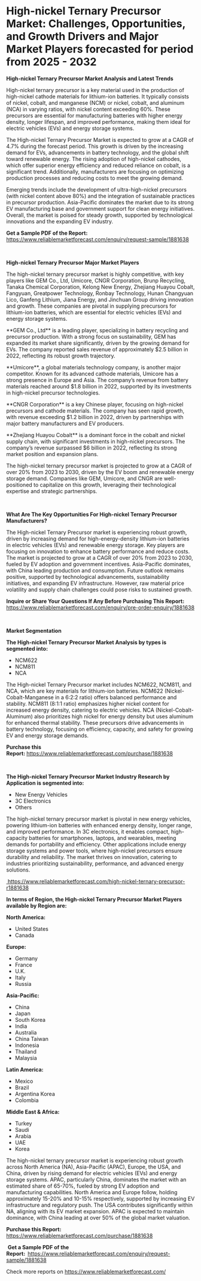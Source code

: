 <p><h1>High-nickel Ternary Precursor Market: Challenges, Opportunities, and Growth Drivers and Major Market Players forecasted for period from 2025 - 2032</h1></p><p><strong>High-nickel Ternary Precursor Market Analysis and Latest Trends</strong></p>
<p><p>High-nickel ternary precursor is a key material used in the production of high-nickel cathode materials for lithium-ion batteries. It typically consists of nickel, cobalt, and manganese (NCM) or nickel, cobalt, and aluminum (NCA) in varying ratios, with nickel content exceeding 60%. These precursors are essential for manufacturing batteries with higher energy density, longer lifespan, and improved performance, making them ideal for electric vehicles (EVs) and energy storage systems.</p><p>The High-nickel Ternary Precursor Market is expected to grow at a CAGR of 4.7% during the forecast period. This growth is driven by the increasing demand for EVs, advancements in battery technology, and the global shift toward renewable energy. The rising adoption of high-nickel cathodes, which offer superior energy efficiency and reduced reliance on cobalt, is a significant trend. Additionally, manufacturers are focusing on optimizing production processes and reducing costs to meet the growing demand.</p><p>Emerging trends include the development of ultra-high-nickel precursors (with nickel content above 80%) and the integration of sustainable practices in precursor production. Asia-Pacific dominates the market due to its strong EV manufacturing base and government support for clean energy initiatives. Overall, the market is poised for steady growth, supported by technological innovations and the expanding EV industry.</p></p>
<p><strong>Get a Sample PDF of the Report:&nbsp;</strong> <a href="https://www.reliablemarketforecast.com/enquiry/request-sample/1881638?utm_campaign=1108&utm_medium=2&utm_source=Github&utm_content=ia&utm_term=24012025&utm_id=high-nickel-ternary-precursor">https://www.reliablemarketforecast.com/enquiry/request-sample/1881638</a></p>
<p>&nbsp;</p>
<p><strong>High-nickel Ternary Precursor Major Market Players</strong></p>
<p><p>The high-nickel ternary precursor market is highly competitive, with key players like GEM Co., Ltd, Umicore, CNGR Corporation, Brunp Recycling, Tanaka Chemical Corporation, Kelong New Energy, Zhejiang Huayou Cobalt, Fangyuan, Greatpower Technology, Ronbay Technology, Hunan Changyuan Lico, Ganfeng Lithium, Jiana Energy, and Jinchuan Group driving innovation and growth. These companies are pivotal in supplying precursors for lithium-ion batteries, which are essential for electric vehicles (EVs) and energy storage systems.</p><p>**GEM Co., Ltd** is a leading player, specializing in battery recycling and precursor production. With a strong focus on sustainability, GEM has expanded its market share significantly, driven by the growing demand for EVs. The company reported sales revenue of approximately $2.5 billion in 2022, reflecting its robust growth trajectory.</p><p>**Umicore**, a global materials technology company, is another major competitor. Known for its advanced cathode materials, Umicore has a strong presence in Europe and Asia. The company’s revenue from battery materials reached around $1.8 billion in 2022, supported by its investments in high-nickel precursor technologies.</p><p>**CNGR Corporation** is a key Chinese player, focusing on high-nickel precursors and cathode materials. The company has seen rapid growth, with revenue exceeding $1.2 billion in 2022, driven by partnerships with major battery manufacturers and EV producers.</p><p>**Zhejiang Huayou Cobalt** is a dominant force in the cobalt and nickel supply chain, with significant investments in high-nickel precursors. The company’s revenue surpassed $6 billion in 2022, reflecting its strong market position and expansion plans.</p><p>The high-nickel ternary precursor market is projected to grow at a CAGR of over 20% from 2023 to 2030, driven by the EV boom and renewable energy storage demand. Companies like GEM, Umicore, and CNGR are well-positioned to capitalize on this growth, leveraging their technological expertise and strategic partnerships.</p></p>
<p>&nbsp;</p>
<p><strong>What Are The Key Opportunities For High-nickel Ternary Precursor Manufacturers?</strong></p>
<p><p>The High-nickel Ternary Precursor market is experiencing robust growth, driven by increasing demand for high-energy-density lithium-ion batteries in electric vehicles (EVs) and renewable energy storage. Key players are focusing on innovation to enhance battery performance and reduce costs. The market is projected to grow at a CAGR of over 20% from 2023 to 2030, fueled by EV adoption and government incentives. Asia-Pacific dominates, with China leading production and consumption. Future outlook remains positive, supported by technological advancements, sustainability initiatives, and expanding EV infrastructure. However, raw material price volatility and supply chain challenges could pose risks to sustained growth.</p></p>
<p><strong>Inquire or Share Your Questions If Any Before Purchasing This Report:</strong> <a href="https://www.reliablemarketforecast.com/enquiry/pre-order-enquiry/1881638?utm_campaign=1108&utm_medium=2&utm_source=Github&utm_content=ia&utm_term=24012025&utm_id=high-nickel-ternary-precursor">https://www.reliablemarketforecast.com/enquiry/pre-order-enquiry/1881638</a></p>
<p>&nbsp;</p>
<p><strong>Market Segmentation</strong></p>
<p><strong>The High-nickel Ternary Precursor Market Analysis by types is segmented into:</strong></p>
<p><ul><li>NCM622</li><li>NCM811</li><li>NCA</li></ul></p>
<p><p>The High-nickel Ternary Precursor market includes NCM622, NCM811, and NCA, which are key materials for lithium-ion batteries. NCM622 (Nickel-Cobalt-Manganese in a 6:2:2 ratio) offers balanced performance and stability. NCM811 (8:1:1 ratio) emphasizes higher nickel content for increased energy density, catering to electric vehicles. NCA (Nickel-Cobalt-Aluminum) also prioritizes high nickel for energy density but uses aluminum for enhanced thermal stability. These precursors drive advancements in battery technology, focusing on efficiency, capacity, and safety for growing EV and energy storage demands.</p></p>
<p><strong>Purchase this Report:&nbsp;</strong><a href="https://www.reliablemarketforecast.com/purchase/1881638?utm_campaign=1108&utm_medium=2&utm_source=Github&utm_content=ia&utm_term=24012025&utm_id=high-nickel-ternary-precursor">https://www.reliablemarketforecast.com/purchase/1881638</a></p>
<p>&nbsp;</p>
<p><strong>The High-nickel Ternary Precursor Market Industry Research by Application is segmented into:</strong></p>
<p><ul><li>New Energy Vehicles</li><li>3C Electronics</li><li>Others</li></ul></p>
<p><p>The high-nickel ternary precursor market is pivotal in new energy vehicles, powering lithium-ion batteries with enhanced energy density, longer range, and improved performance. In 3C electronics, it enables compact, high-capacity batteries for smartphones, laptops, and wearables, meeting demands for portability and efficiency. Other applications include energy storage systems and power tools, where high-nickel precursors ensure durability and reliability. The market thrives on innovation, catering to industries prioritizing sustainability, performance, and advanced energy solutions.</p></p>
<p><a href="https://www.reliablemarketforecast.com/high-nickel-ternary-precursor-r1881638?utm_campaign=1108&utm_medium=2&utm_source=Github&utm_content=ia&utm_term=24012025&utm_id=high-nickel-ternary-precursor">&nbsp;https://www.reliablemarketforecast.com/high-nickel-ternary-precursor-r1881638</a></p>
<p><strong>In terms of Region, the High-nickel Ternary Precursor Market Players available by Region are:</strong></p>
<p>
    <p> <strong> North America: </strong>
        <ul>
            <li>United States</li>
            <li>Canada</li>
        </ul>
        </p> 
    <p> <strong> Europe: </strong>
        <ul>
            <li>Germany</li>
            <li>France</li>
            <li>U.K.</li>
            <li>Italy</li>
            <li>Russia</li>
        </ul>
        </p> 
    <p> <strong> Asia-Pacific: </strong>
        <ul>
            <li>China</li>
            <li>Japan</li>
            <li>South Korea</li>
            <li>India</li>
            <li>Australia</li>
            <li>China Taiwan</li>
            <li>Indonesia</li>
            <li>Thailand</li>
            <li>Malaysia</li>
        </ul>
        </p> 
    <p> <strong> Latin America: </strong>
        <ul>
            <li>Mexico</li>
            <li>Brazil</li>
            <li>Argentina Korea</li>
            <li>Colombia</li>
        </ul>
        </p> 
    <p> <strong> Middle East & Africa: </strong>
        <ul>
            <li>Turkey</li>
            <li>Saudi</li>
            <li>Arabia</li>
            <li>UAE</li>
            <li>Korea</li>
        </ul>
    </p>
    </p>
<p><p>The high-nickel ternary precursor market is experiencing robust growth across North America (NA), Asia-Pacific (APAC), Europe, the USA, and China, driven by rising demand for electric vehicles (EVs) and energy storage systems. APAC, particularly China, dominates the market with an estimated share of 65-70%, fueled by strong EV adoption and manufacturing capabilities. North America and Europe follow, holding approximately 15-20% and 10-15% respectively, supported by increasing EV infrastructure and regulatory push. The USA contributes significantly within NA, aligning with its EV market expansion. APAC is expected to maintain dominance, with China leading at over 50% of the global market valuation.</p></p>
<p><strong>Purchase this Report: </strong><a href="https://www.reliablemarketforecast.com/purchase/1881638?utm_campaign=1108&utm_medium=2&utm_source=Github&utm_content=ia&utm_term=24012025&utm_id=high-nickel-ternary-precursor">https://www.reliablemarketforecast.com/purchase/1881638</a></p>
<p>&nbsp;<strong>Get a Sample PDF of the Report:&nbsp;&nbsp;</strong><a href="https://www.reliablemarketforecast.com/enquiry/request-sample/1881638?utm_campaign=1108&utm_medium=2&utm_source=Github&utm_content=ia&utm_term=24012025&utm_id=high-nickel-ternary-precursor">https://www.reliablemarketforecast.com/enquiry/request-sample/1881638</a></p>
<p><strong></strong></p>
<p>Check more reports on <a href="https://www.reliablemarketforecast.com/?utm_campaign=1108&utm_medium=2&utm_source=Github&utm_content=ia&utm_term=24012025&utm_id=high-nickel-ternary-precursor">https://www.reliablemarketforecast.com/</a></p>